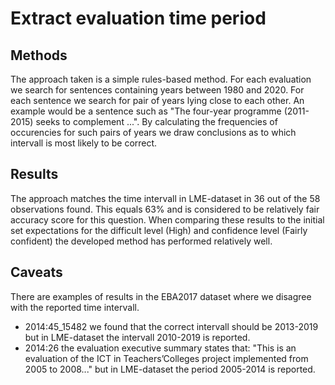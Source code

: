 # Extract evaluation time period

## Methods

The approach taken is a simple rules-based method. For each evaluation we search for sentences containing years between 1980 and 2020. For each sentence we search for pair of years lying close to each other. An example would be a sentence such as "The four-year programme (2011-2015) seeks to complement ...". By calculating the frequencies of occurencies for such pairs of years we draw conclusions as to which intervall is most likely to be correct.

## Results

The approach matches the time intervall in LME-dataset in 36 out of the 58 observations found. This equals 63% and is considered to be relatively fair accuracy score for this question. When comparing these results to the initial set expectations for the difficult level (High) and confidence level (Fairly confident) the developed method has performed relatively well.


## Caveats

There are examples of results in the EBA2017 dataset where we disagree with the reported time intervall. 

* 2014:45_15482 we found that the correct intervall should be 2013-2019 but in LME-dataset  the intervall 2010-2019 is reported.
* 2014:26 the evaluation executive summary states that: "This is an evaluation of the ICT in Teachers’Colleges project implemented from 2005 to 2008..." but in LME-dataset the period 2005-2014 is reported.
